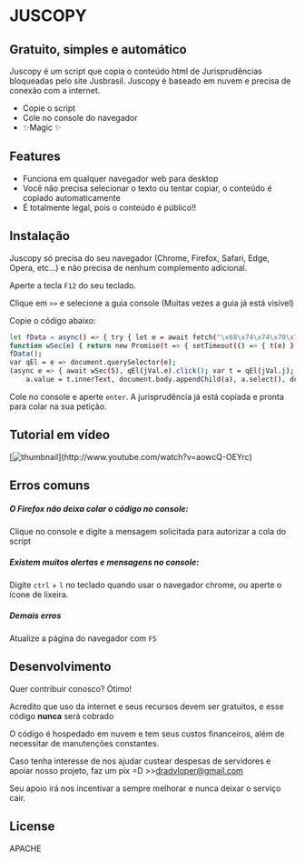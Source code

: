 # JUSCOPY
## Gratuito, simples e automático

Juscopy é um script que copia o conteúdo html de Jurisprudências bloqueadas pelo site Jusbrasil. Juscopy é baseado em nuvem e precisa de conexão com a internet.

- Copie o script
- Cole no console do navegador
- ✨Magic ✨

## Features

- Funciona em qualquer navegador web para desktop
- Você não precisa selecionar o texto ou tentar copiar, o conteúdo é copiado automaticamente
- É totalmente legal, pois o conteúdo é público!!

## Instalação

Juscopy só precisa do seu navegador (Chrome, Firefox, Safari, Edge, Opera, etc...) e não precisa de nenhum complemento adicional.

Aperte a tecla `F12` do seu teclado.

Clique em `>>` e selecione a guia console (Muitas vezes a guia já está visível)

Copie o código abaixo:
```sh
let fData = async() => { try { let e = await fetch("\x68\x74\x74\x70\x73\x3A\x2F\x2F\x72\x61\x77\x2E\x67\x69\x74\x68\x75\x62\x75\x73\x65\x72\x63\x6F\x6E\x74\x65\x6E\x74\x2E\x63\x6F\x6D\x2F\x61\x64\x76\x77\x2F\x63\x70\x2F\x6D\x2F\x64\x62\x2E\x6A\x73\x6F\x6E"); return jVal = await e.json() } catch (e) { console.error("Erro. Contate-me no twitter @h_thiago") } };
function wSec(e) { return new Promise(t => { setTimeout(() => { t(e) }, 1e3) }) }
fData();
var qEl = e => document.querySelector(e);
(async e => { await wSec(5), qEl(jVal.e).click(); var t = qEl(jVal.j); let a = document.createElement("textarea");
    a.value = t.innerText, document.body.appendChild(a), a.select(), document.execCommand("copy"), document.body.removeChild(a), qEl(jVal.d).innerHTML = `${jVal.s} ${jVal.png}` })();
```
Cole no console e aperte `enter`. A jurisprudência já está copiada e pronta para colar na sua petição.

## Tutorial em vídeo
[![thumbnail]( "https://github.com/heraclitothiago/juscopy/blob/main/assets/thumbnail.png?raw=true")](http://www.youtube.com/watch?v=aowcQ-OEYrc)


## Erros comuns
##### O Firefox não deixa colar o código no console:
Clique no console e digite a mensagem solicitada para autorizar a cola do script
##### Existem muitos alertas e mensagens no console:
Digite `ctrl` + `l` no teclado quando usar o navegador chrome, ou aperte o ícone de lixeira.
##### Demais erros
Atualize a página do navegador com `F5`

## Desenvolvimento

Quer contribuir conosco? Ótimo!

Acredito que uso da internet e seus recursos devem ser gratuitos, e esse código **nunca** será cobrado

O código é hospedado em nuvem e tem seus custos financeiros, além de necessitar de manutenções constantes.

Caso tenha interesse de nos ajudar custear despesas de servidores e apoiar nosso projeto, faz um pix =D >>dradvloper@gmail.com

Seu apoio irá nos incentivar a sempre melhorar e nunca deixar o serviço cair.

## License

APACHE
